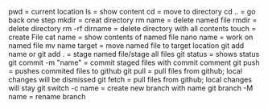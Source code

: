pwd = current location
ls = show content
cd = move to directory
cd .. = go back one step
mkdir = creat directory
rm name = delete named file
rmdir = delete directory
rm -rf dirname = delete directory with all contents
touch = create File
cat name = show contents of named file
nano name = work on named file
mv name target = move named file to target location
git add name or git add . = stage named file/stage all files
git status = shows status
git commit -m "name" = commit staged files with commit comment
git push = pushes commited files to github
git pull = pull files from github; local changes will be dismissed
git fetch = pull files from github; local changes will stay
git switch -c name = create new branch with name
git branch -M name = rename branch

